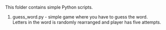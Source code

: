 This folder contains simple Python scripts.

1) guess_word.py - simple game where you have to guess the word. Letters in the word is randomly rearranged and player has five attempts.
